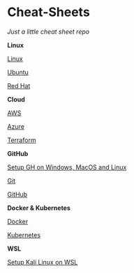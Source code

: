 # Cheat-Sheets

*Just a little cheat sheet repo*

**Linux**

[Linux](https://github.com/nicolastilkin/Cheat-Sheets/blob/main/Linux.md)

[Ubuntu](https://github.com/nicolastilkin/Cheat-Sheets/blob/main/Ubuntu.md)

[Red Hat](https://github.com/nicolastilkin/Cheat-Sheets/blob/main/RHEL.md)

**Cloud**

[AWS](https://github.com/nicolastilkin/Cheat-Sheets/blob/main/AWS.md)

[Azure](https://github.com/nicolastilkin/Cheat-Sheets/blob/main/Azure.md)

[Terraform](https://github.com/nicolastilkin/Cheat-Sheets/blob/main/Terraform.md)

**GitHub**

[Setup GH on Windows, MacOS and Linux](https://github.com/nicolastilkin/Cheat-Sheets/blob/main/Setup%20GH.md)

[Git](https://github.com/nicolastilkin/Cheat-Sheets/blob/main/Git.md)

[GitHub](https://github.com/nicolastilkin/Cheat-Sheets/blob/main/GitHub.md)

**Docker & Kubernetes**

[Docker](https://github.com/nicolastilkin/Cheat-Sheets/blob/main/Docker.md)

[Kubernetes](https://github.com/nicolastilkin/Cheat-Sheets/blob/main/Kubernetes.md)

**WSL**

[Setup Kali Linux on WSL](https://github.com/nicolastilkin/Cheat-Sheets/blob/main/Setup%20WSL%20%26%20Kali.md)
